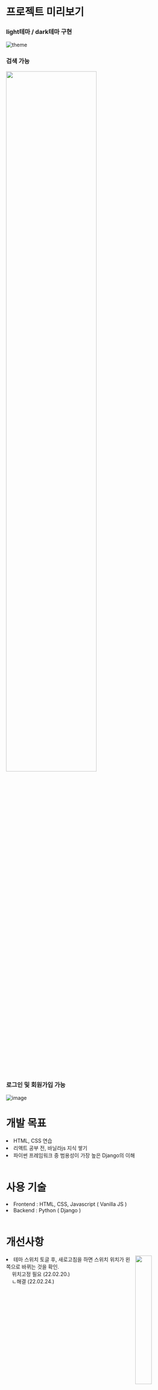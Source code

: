 # 프로젝트 미리보기
### light테마 / dark테마 구현
![theme](https://user-images.githubusercontent.com/67726427/153740287-68780a1a-d297-4c34-9ca3-8dbfe056dda1.png)

### 검색 가능
<img src="https://user-images.githubusercontent.com/67726427/154800345-4c2f594e-f5cb-4d8f-aa01-5e538d378c7c.PNG" width="70%">

### 로그인 및 회원가입 가능
![image](https://user-images.githubusercontent.com/67726427/154801524-da3e0c2b-1bd2-429b-84d2-db76f5d4eb87.png)
<br> 

# 개발 목표
<li>HTML, CSS 연습</li>
<li>리액트 공부 전, 바닐라js 지식 쌓기</li>
<li>파이썬 프레임워크 중 범용성이 가장 높은 Django의 이해</li>
<br> 

# 사용 기술 
<li> Frontend : HTML, CSS, Javascript ( Vanilla JS ) </li>
<li> Backend : Python ( Django ) </li>
<br> 

# 개선사항
<img align="right" src="https://user-images.githubusercontent.com/67726427/155534876-7de5a6dc-a0ed-4cf8-aa3f-7a6d11760a95.PNG" width="30%">
<li>테마 스위치 토글 후, 새로고침을 하면 스위치 위치가 왼쪽으로 바뀌는 것을 확인. 
  <br> &nbsp &nbsp 위치고정 필요 (22.02.20.)<br> &nbsp &nbsp ㄴ해결 (22.02.24.) </li>
        



